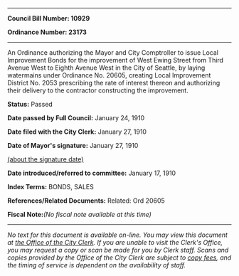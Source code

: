 

********

**Council Bill Number: 10929**
   
**Ordinance Number: 23173**
********

 An Ordinance authorizing the Mayor and City Comptroller to issue Local Improvement Bonds for the improvement of West Ewing Street from Third Avenue West to Eighth Avenue West in the City of Seattle, by laying watermains under Ordinance No. 20605, creating Local Improvement District No. 2053 prescribing the rate of interest thereon and authorizing their delivery to the contractor constructing the improvement.

**Status:** Passed
   
**Date passed by Full Council:** January 24, 1910
   
**Date filed with the City Clerk:** January 27, 1910
   
**Date of Mayor's signature:** January 27, 1910
   
[(about the signature date)](/~public/approvaldate.htm)
   
   
   
**Date introduced/referred to committee:** January 17, 1910
   
   
**Index Terms:** BONDS, SALES

**References/Related Documents:** Related: Ord 20605

**Fiscal Note:**_(No fiscal note available at this time)_
********

_No text for this document is available on-line. You may view this document at [the Office of the City Clerk](http://www.seattle.gov/leg/clerk/contactUs.htm). If you are unable to visit the Clerk's Office, you may request a copy or scan be made for you by Clerk staff. Scans and copies provided by the Office of the City Clerk are subject to [copy fees](http://clerk.seattle.gov/~public/clerkfees.htm), and the timing of service is dependent on the availability of staff._

